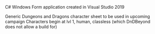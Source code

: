 C# Windows Form application created in Visual Studio 2019

Generic Dungeons and Dragons character sheet to be used in upcoming campaign
Characters begin at lvl 1, human, classless (which DnDBeyond does not allow a build for)
